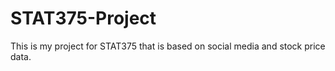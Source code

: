 # STAT375-Project
This is my project for STAT375 that is based on social media and stock price data.
